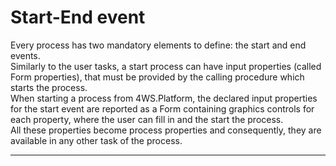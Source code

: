 # Start-End event

Every process has two mandatory elements to define: the start and end events.  
Similarly to the user tasks, a start process can have input properties \(called Form properties\), that must be provided by the calling procedure which starts the process.   
When starting a process from 4WS.Platform, the declared input properties for the start event are reported as a Form containing graphics controls for each property, where the user can fill in and the start the process.  
All these properties become process properties and consequently, they are available in any other task of the process.

---



